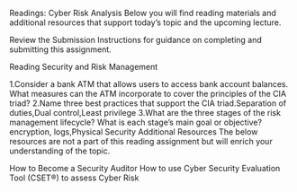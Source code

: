 Readings: Cyber Risk Analysis
Below you will find reading materials and additional resources that support today’s topic and the upcoming lecture.

Review the Submission Instructions for guidance on completing and submitting this assignment.

Reading
Security and Risk Management

1.Consider a bank ATM that allows users to access bank account balances. What measures can the ATM incorporate to cover the principles of the CIA triad? 
2.Name three best practices that support the CIA triad.Separation of duties,Dual control,Least privilege
3.What are the three stages of the risk management lifecycle? What is each stage’s main goal or objective? encryption, logs,Physical Security
Additional Resources
The below resources are not a part of this reading assignment but will enrich your understanding of the topic.

How to Become a Security Auditor
How to use Cyber Security Evaluation Tool (CSET®) to assess Cyber Risk
